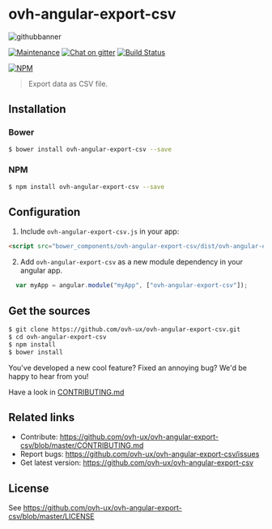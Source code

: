 # ovh-angular-export-csv

![githubbanner](https://user-images.githubusercontent.com/3379410/27423240-3f944bc4-5731-11e7-87bb-3ff603aff8a7.png)

[![Maintenance](https://img.shields.io/maintenance/yes/2018.svg)]() [![Chat on gitter](https://img.shields.io/gitter/room/ovh/ux.svg)](https://gitter.im/ovh/ux) [![Build Status](https://travis-ci.org/ovh-ux/ovh-angular-export-csv.svg)](https://travis-ci.org/ovh-ux/ovh-angular-export-csv)

[![NPM](https://nodei.co/npm/ovh-angular-export-csv.png?downloads=true&downloadRank=true&stars=true)](https://nodei.co/npm/ovh-angular-export-csv/)

> Export data as CSV file.

## Installation

### Bower

```sh
$ bower install ovh-angular-export-csv --save
```

### NPM

```sh
$ npm install ovh-angular-export-csv --save
```

## Configuration

1. Include `ovh-angular-export-csv.js` in your app:

```html
<script src="bower_components/ovh-angular-export-csv/dist/ovh-angular-export-csv.js"></script>
```

2. Add `ovh-angular-export-csv` as a new module dependency in your angular app.

```js
  var myApp = angular.module("myApp", ["ovh-angular-export-csv"]);
```

## Get the sources

```sh
$ git clone https://github.com/ovh-ux/ovh-angular-export-csv.git
$ cd ovh-angular-export-csv
$ npm install
$ bower install
```

You've developed a new cool feature? Fixed an annoying bug? We'd be happy
to hear from you!

Have a look in [CONTRIBUTING.md](https://github.com/ovh-ux/ovh-angular-export-csv/blob/master/CONTRIBUTING.md)

## Related links

* Contribute: https://github.com/ovh-ux/ovh-angular-export-csv/blob/master/CONTRIBUTING.md
* Report bugs: https://github.com/ovh-ux/ovh-angular-export-csv/issues
* Get latest version: https://github.com/ovh-ux/ovh-angular-export-csv

## License

See https://github.com/ovh-ux/ovh-angular-export-csv/blob/master/LICENSE
